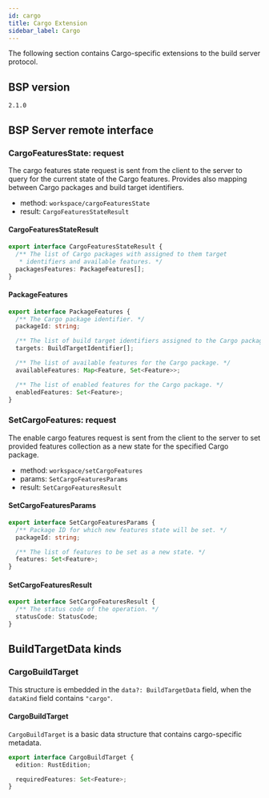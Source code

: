 ```yaml
---
id: cargo
title: Cargo Extension
sidebar_label: Cargo
---
```


The following section contains Cargo-specific extensions to the build server
protocol.

## BSP version

`2.1.0`

## BSP Server remote interface

### CargoFeaturesState: request

The cargo features state request is sent from the client to the server to
query for the current state of the Cargo features. Provides also mapping
between Cargo packages and build target identifiers.

- method: `workspace/cargoFeaturesState`
- result: `CargoFeaturesStateResult`

#### CargoFeaturesStateResult

```ts
export interface CargoFeaturesStateResult {
  /** The list of Cargo packages with assigned to them target
   * identifiers and available features. */
  packagesFeatures: PackageFeatures[];
}
```

#### PackageFeatures

```ts
export interface PackageFeatures {
  /** The Cargo package identifier. */
  packageId: string;

  /** The list of build target identifiers assigned to the Cargo package. */
  targets: BuildTargetIdentifier[];

  /** The list of available features for the Cargo package. */
  availableFeatures: Map<Feature, Set<Feature>>;

  /** The list of enabled features for the Cargo package. */
  enabledFeatures: Set<Feature>;
}
```

### SetCargoFeatures: request

The enable cargo features request is sent from the client to the server to
set provided features collection as a new state for
the specified Cargo package.

- method: `workspace/setCargoFeatures`
- params: `SetCargoFeaturesParams`
- result: `SetCargoFeaturesResult`

#### SetCargoFeaturesParams

```ts
export interface SetCargoFeaturesParams {
  /** Package ID for which new features state will be set. */
  packageId: string;

  /** The list of features to be set as a new state. */
  features: Set<Feature>;
}
```

#### SetCargoFeaturesResult

```ts
export interface SetCargoFeaturesResult {
  /** The status code of the operation. */
  statusCode: StatusCode;
}
```

## BuildTargetData kinds

### CargoBuildTarget

This structure is embedded in
the `data?: BuildTargetData` field, when
the `dataKind` field contains `"cargo"`.

#### CargoBuildTarget

`CargoBuildTarget` is a basic data structure that contains
cargo-specific metadata.

```ts
export interface CargoBuildTarget {
  edition: RustEdition;

  requiredFeatures: Set<Feature>;
}
```
